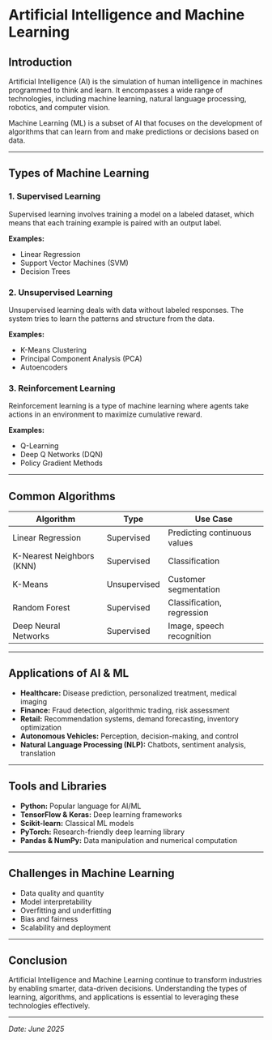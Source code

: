 # Artificial Intelligence and Machine Learning

## Introduction

Artificial Intelligence (AI) is the simulation of human intelligence in machines programmed to think and learn. It encompasses a wide range of technologies, including machine learning, natural language processing, robotics, and computer vision.

Machine Learning (ML) is a subset of AI that focuses on the development of algorithms that can learn from and make predictions or decisions based on data.

---

## Types of Machine Learning

### 1. Supervised Learning
Supervised learning involves training a model on a labeled dataset, which means that each training example is paired with an output label.

**Examples:**
- Linear Regression
- Support Vector Machines (SVM)
- Decision Trees

### 2. Unsupervised Learning
Unsupervised learning deals with data without labeled responses. The system tries to learn the patterns and structure from the data.

**Examples:**
- K-Means Clustering
- Principal Component Analysis (PCA)
- Autoencoders

### 3. Reinforcement Learning
Reinforcement learning is a type of machine learning where agents take actions in an environment to maximize cumulative reward.

**Examples:**
- Q-Learning
- Deep Q Networks (DQN)
- Policy Gradient Methods

---

## Common Algorithms

| Algorithm                 | Type           | Use Case                           |
|--------------------------|----------------|------------------------------------|
| Linear Regression         | Supervised     | Predicting continuous values       |
| K-Nearest Neighbors (KNN) | Supervised     | Classification                     |
| K-Means                   | Unsupervised   | Customer segmentation              |
| Random Forest             | Supervised     | Classification, regression         |
| Deep Neural Networks      | Supervised     | Image, speech recognition          |

---

## Applications of AI & ML

- **Healthcare:** Disease prediction, personalized treatment, medical imaging
- **Finance:** Fraud detection, algorithmic trading, risk assessment
- **Retail:** Recommendation systems, demand forecasting, inventory optimization
- **Autonomous Vehicles:** Perception, decision-making, and control
- **Natural Language Processing (NLP):** Chatbots, sentiment analysis, translation

---

## Tools and Libraries

- **Python:** Popular language for AI/ML
- **TensorFlow & Keras:** Deep learning frameworks
- **Scikit-learn:** Classical ML models
- **PyTorch:** Research-friendly deep learning library
- **Pandas & NumPy:** Data manipulation and numerical computation

---

## Challenges in Machine Learning

- Data quality and quantity
- Model interpretability
- Overfitting and underfitting
- Bias and fairness
- Scalability and deployment

---

## Conclusion

Artificial Intelligence and Machine Learning continue to transform industries by enabling smarter, data-driven decisions. Understanding the types of learning, algorithms, and applications is essential to leveraging these technologies effectively.

---
*Date: June 2025*
